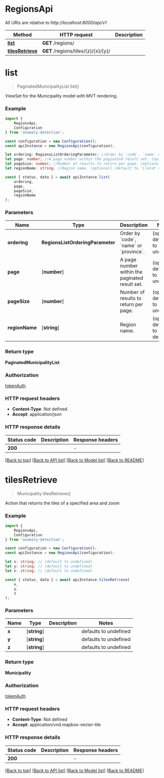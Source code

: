 # RegionsApi

All URIs are relative to *http://localhost:8000/api/v1*

|Method | HTTP request | Description|
|------------- | ------------- | -------------|
|[**list**](#list) | **GET** /regions/ | |
|[**tilesRetrieve**](#tilesretrieve) | **GET** /regions/tiles/{z}/{x}/{y}/ | |

# **list**
> PaginatedMunicipalityList list()

ViewSet for the Municipality model with MVT rendering.

### Example

```typescript
import {
    RegionsApi,
    Configuration
} from 'anomaly-detection';

const configuration = new Configuration();
const apiInstance = new RegionsApi(configuration);

let ordering: RegionsListOrderingParameter; //Order by `code`, `name` or `province`. (optional) (default to undefined)
let page: number; //A page number within the paginated result set. (optional) (default to undefined)
let pageSize: number; //Number of results to return per page. (optional) (default to undefined)
let regionName: string; //Region name. (optional) (default to 'Lloret de Mar')

const { status, data } = await apiInstance.list(
    ordering,
    page,
    pageSize,
    regionName
);
```

### Parameters

|Name | Type | Description  | Notes|
|------------- | ------------- | ------------- | -------------|
| **ordering** | **RegionsListOrderingParameter** | Order by &#x60;code&#x60;, &#x60;name&#x60; or &#x60;province&#x60;. | (optional) defaults to undefined|
| **page** | [**number**] | A page number within the paginated result set. | (optional) defaults to undefined|
| **pageSize** | [**number**] | Number of results to return per page. | (optional) defaults to undefined|
| **regionName** | [**string**] | Region name. | (optional) defaults to 'Lloret de Mar'|


### Return type

**PaginatedMunicipalityList**

### Authorization

[tokenAuth](../README.md#tokenAuth)

### HTTP request headers

 - **Content-Type**: Not defined
 - **Accept**: application/json


### HTTP response details
| Status code | Description | Response headers |
|-------------|-------------|------------------|
|**200** |  |  -  |

[[Back to top]](#) [[Back to API list]](../README.md#documentation-for-api-endpoints) [[Back to Model list]](../README.md#documentation-for-models) [[Back to README]](../README.md)

# **tilesRetrieve**
> Municipality tilesRetrieve()

Action that returns the tiles of a specified area and zoom

### Example

```typescript
import {
    RegionsApi,
    Configuration
} from 'anomaly-detection';

const configuration = new Configuration();
const apiInstance = new RegionsApi(configuration);

let x: string; // (default to undefined)
let y: string; // (default to undefined)
let z: string; // (default to undefined)

const { status, data } = await apiInstance.tilesRetrieve(
    x,
    y,
    z
);
```

### Parameters

|Name | Type | Description  | Notes|
|------------- | ------------- | ------------- | -------------|
| **x** | [**string**] |  | defaults to undefined|
| **y** | [**string**] |  | defaults to undefined|
| **z** | [**string**] |  | defaults to undefined|


### Return type

**Municipality**

### Authorization

[tokenAuth](../README.md#tokenAuth)

### HTTP request headers

 - **Content-Type**: Not defined
 - **Accept**: application/vnd.mapbox-vector-tile


### HTTP response details
| Status code | Description | Response headers |
|-------------|-------------|------------------|
|**200** |  |  -  |

[[Back to top]](#) [[Back to API list]](../README.md#documentation-for-api-endpoints) [[Back to Model list]](../README.md#documentation-for-models) [[Back to README]](../README.md)

